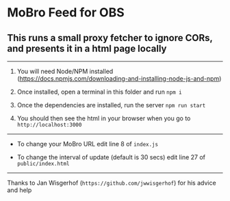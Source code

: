# MoBro Feed for OBS

## This runs a small proxy fetcher to ignore CORs, and presents it in a html page locally

---

1. You will need Node/NPM installed (https://docs.npmjs.com/downloading-and-installing-node-js-and-npm)

2. Once installed, open a terminal in this folder and run `npm i`

3. Once the dependencies are installed, run the server `npm run start`

4. You should then see the html in your browser when you go to `http://localhost:3000`

---

* To change your MoBro URL edit line 8 of `index.js`

* To change the interval of update (default is 30 secs) edit line 27 of `public/index.html`

---

Thanks to Jan Wisgerhof (`https://github.com/jwwisgerhof`) for his advice and help